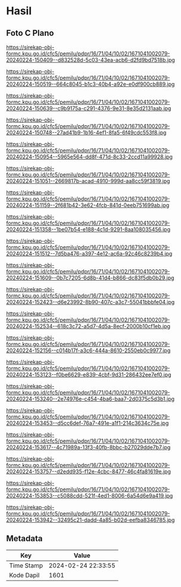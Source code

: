 # Hasil

## Foto C Plano

https://sirekap-obj-formc.kpu.go.id/cfc5/pemilu/pdpr/16/71/04/10/02/1671041002079-20240224-150409--d832528d-5c03-43ea-acb6-d2fd9bd7518b.jpg

https://sirekap-obj-formc.kpu.go.id/cfc5/pemilu/pdpr/16/71/04/10/02/1671041002079-20240224-150519--664c8045-b1c3-40b4-a92e-e0df900cb889.jpg

https://sirekap-obj-formc.kpu.go.id/cfc5/pemilu/pdpr/16/71/04/10/02/1671041002079-20240224-150639--c9b9175a-c291-4376-9e31-8e35d2131aab.jpg

https://sirekap-obj-formc.kpu.go.id/cfc5/pemilu/pdpr/16/71/04/10/02/1671041002079-20240224-150748--27ad41b9-1b16-4ef1-8fa5-6f49cdc553f8.jpg

https://sirekap-obj-formc.kpu.go.id/cfc5/pemilu/pdpr/16/71/04/10/02/1671041002079-20240224-150954--5965e564-dd8f-471d-8c33-2ccd11a99928.jpg

https://sirekap-obj-formc.kpu.go.id/cfc5/pemilu/pdpr/16/71/04/10/02/1671041002079-20240224-151051--2669817b-acad-4910-999d-aa8cc59f3819.jpg

https://sirekap-obj-formc.kpu.go.id/cfc5/pemilu/pdpr/16/71/04/10/02/1671041002079-20240224-151159--2f681b42-3e62-4fcb-841d-0eeb751699ab.jpg

https://sirekap-obj-formc.kpu.go.id/cfc5/pemilu/pdpr/16/71/04/10/02/1671041002079-20240224-151358--1be07b54-e188-4c1d-9291-8aa108035456.jpg

https://sirekap-obj-formc.kpu.go.id/cfc5/pemilu/pdpr/16/71/04/10/02/1671041002079-20240224-151512--7d5ba476-a397-4e12-ac6a-92c46c8239b4.jpg

https://sirekap-obj-formc.kpu.go.id/cfc5/pemilu/pdpr/16/71/04/10/02/1671041002079-20240224-151609--0b7c7205-6d8b-41d4-b866-dc83f5db0b29.jpg

https://sirekap-obj-formc.kpu.go.id/cfc5/pemilu/pdpr/16/71/04/10/02/1671041002079-20240224-152423--d6e23992-8b90-407c-a3c7-55041bbbfe04.jpg

https://sirekap-obj-formc.kpu.go.id/cfc5/pemilu/pdpr/16/71/04/10/02/1671041002079-20240224-152534--618c3c72-a5d7-4d5a-8ecf-2000b10cf1eb.jpg

https://sirekap-obj-formc.kpu.go.id/cfc5/pemilu/pdpr/16/71/04/10/02/1671041002079-20240224-152156--c014b17f-a3c6-444a-8610-2550eb0c9977.jpg

https://sirekap-obj-formc.kpu.go.id/cfc5/pemilu/pdpr/16/71/04/10/02/1671041002079-20240224-153123--f0be6629-e839-4cbf-9d31-286432ee7ef0.jpg

https://sirekap-obj-formc.kpu.go.id/cfc5/pemilu/pdpr/16/71/04/10/02/1671041002079-20240224-153240--2e74976e-c454-4ba6-baa7-2d0375c5d3b1.jpg

https://sirekap-obj-formc.kpu.go.id/cfc5/pemilu/pdpr/16/71/04/10/02/1671041002079-20240224-153453--d5cc6def-76a7-491e-a1f1-214c3634c75e.jpg

https://sirekap-obj-formc.kpu.go.id/cfc5/pemilu/pdpr/16/71/04/10/02/1671041002079-20240224-153617--4c71989a-13f3-40fb-8bbc-b27029dde7b7.jpg

https://sirekap-obj-formc.kpu.go.id/cfc5/pemilu/pdpr/16/71/04/10/02/1671041002079-20240224-153757--d2edd935-f12e-4cbc-8477-46c4fa81619e.jpg

https://sirekap-obj-formc.kpu.go.id/cfc5/pemilu/pdpr/16/71/04/10/02/1671041002079-20240224-153853--c5088cdd-521f-4ed1-8006-6a54d6e9a419.jpg

https://sirekap-obj-formc.kpu.go.id/cfc5/pemilu/pdpr/16/71/04/10/02/1671041002079-20240224-153942--32495c21-dadd-4a85-b02d-eefba8346785.jpg


## Metadata

| Key        | Value               |
| ---------- | ------------------- |
| Time Stamp | 2024-02-24 22:33:55 |
| Kode Dapil | 1601                |



